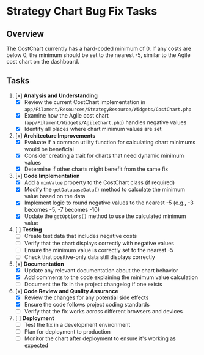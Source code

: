 # Strategy Chart Bug Fix Tasks

## Overview
The CostChart currently has a hard-coded minimum of 0. If any costs are below 0, the minimum should be set to the nearest -5, similar to the Agile cost chart on the dashboard.

## Tasks

1. [x] **Analysis and Understanding**
   - [x] Review the current CostChart implementation in `app/Filament/Resources/StrategyResource/Widgets/CostChart.php`
   - [x] Examine how the Agile cost chart (`app/Filament/Widgets/AgileChart.php`) handles negative values
   - [x] Identify all places where chart minimum values are set

2. [x] **Architecture Improvements**
   - [x] Evaluate if a common utility function for calculating chart minimums would be beneficial
   - [x] Consider creating a trait for charts that need dynamic minimum values
   - [x] Determine if other charts might benefit from the same fix

3. [x] **Code Implementation**
   - [x] Add a `minValue` property to the CostChart class (if required)
   - [x] Modify the `getDatabaseData()` method to calculate the minimum value based on the data
   - [x] Implement logic to round negative values to the nearest -5 (e.g., -3 becomes -5, -7 becomes -10)
   - [x] Update the `getOptions()` method to use the calculated minimum value

4. [ ] **Testing**
   - [ ] Create test data that includes negative costs
   - [ ] Verify that the chart displays correctly with negative values
   - [ ] Ensure the minimum value is correctly set to the nearest -5
   - [ ] Check that positive-only data still displays correctly

5. [x] **Documentation**
   - [x] Update any relevant documentation about the chart behavior
   - [x] Add comments to the code explaining the minimum value calculation
   - [ ] Document the fix in the project changelog if one exists

6. [x] **Code Review and Quality Assurance**
   - [x] Review the changes for any potential side effects
   - [x] Ensure the code follows project coding standards
   - [ ] Verify that the fix works across different browsers and devices

7. [ ] **Deployment**
   - [ ] Test the fix in a development environment
   - [ ] Plan for deployment to production
   - [ ] Monitor the chart after deployment to ensure it's working as expected
